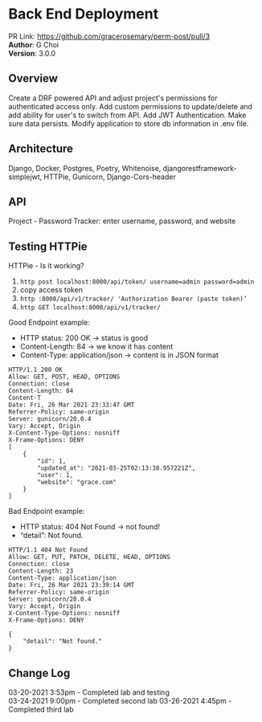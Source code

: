 # Back End Deployment

PR Link: https://github.com/gracerosemary/perm-post/pull/3  
**Author**: G Choi   
**Version**: 3.0.0   

## Overview
Create a DRF powered API and adjust project's permissions for authenticated access only. Add custom permissions to update/delete and add ability for user's to switch from API. Add JWT Authentication. Make sure data persists. Modify application to store db information in .env file.   

## Architecture
Django, Docker, Postgres, Poetry, Whitenoise, djangorestframework-simplejwt, HTTPie, Gunicorn, Django-Cors-header     

## API
Project - Password Tracker: enter username, password, and website   

## Testing HTTPie
HTTPie - Is it working?

1. `http post localhost:8000/api/token/ username=admin password=admin`
2. copy access token
3. `http :8000/api/v1/tracker/ 'Authorization Bearer (paste token)’`
4. `http GET localhost:8000/api/v1/tracker/`

Good Endpoint example:
- HTTP status: 200 OK -> status is good
- Content-Length: 84 -> we know it has content
- Content-Type: application/json -> content is in JSON format
```
HTTP/1.1 200 OK
Allow: GET, POST, HEAD, OPTIONS
Connection: close
Content-Length: 84
Content-T
Date: Fri, 26 Mar 2021 23:33:47 GMT
Referrer-Policy: same-origin
Server: gunicorn/20.0.4
Vary: Accept, Origin
X-Content-Type-Options: nosniff
X-Frame-Options: DENY
[
    {
        "id": 1,
        "updated_at": "2021-03-25T02:13:38.957221Z",
        "user": 1,
        "website": "grace.com"
    }
]
```

Bad Endpoint example:
- HTTP status: 404 Not Found -> not found!
- “detail”: Not found.
```
HTTP/1.1 404 Not Found
Allow: GET, PUT, PATCH, DELETE, HEAD, OPTIONS
Connection: close
Content-Length: 23
Content-Type: application/json
Date: Fri, 26 Mar 2021 23:39:14 GMT
Referrer-Policy: same-origin
Server: gunicorn/20.0.4
Vary: Accept, Origin
X-Content-Type-Options: nosniff
X-Frame-Options: DENY

{
    "detail": "Not found."
}
```

## Change Log
03-20-2021 3:53pm - Completed lab and testing  
03-24-2021 9:00pm - Completed second lab
03-26-2021 4:45pm - Completed third lab 